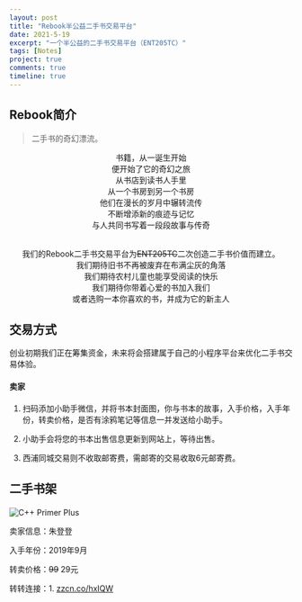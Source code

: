 ```yaml
---
layout: post
title: "Rebook半公益二手书交易平台"
date: 2021-5-19
excerpt: "一个半公益的二手书交易平台（ENT205TC）"
tags: [Notes]
project: true
comments: true
timeline: true
---
```

<script type="text/javascript" src="http://tajs.qq.com/stats?sId=66526224" charset="UTF-8"></script>

##  Rebook简介
> 二手书的奇幻漂流。
<center>书籍，从一诞生开始
<br>便开始了它的奇幻之旅
<br>从书店到读书人手里
<br>从一个书房到另一个书房
<br>他们在漫长的岁月中辗转流传
<br>不断增添新的痕迹与记忆
<br>与人共同书写着一段段故事与传奇

<br>我们的Rebook二手书交易平台为~~ENT205TC~~二次创造二手书价值而建立。
<br>我们期待旧书不再被废弃在布满尘灰的角落
<br>我们期待农村儿童也能享受阅读的快乐
<br>我们期待你带着心爱的书加入我们
<br>或者选购一本你喜欢的书，并成为它的新主人</center>

## 交易方式
创业初期我们正在筹集资金，未来将会搭建属于自己的小程序平台来优化二手书交易体验。

#### 卖家
1. 扫码添加小助手微信，并将书本封面图，你与书本的故事，入手价格，入手年份，转卖价格，是否有涂鸦笔记等信息一并发送给小助手。

2. 小助手会将您的书本出售信息更新到网站上，等待出售。

3. 西浦同城交易则不收取邮寄费，需邮寄的交易收取6元邮寄费。

##  二手书架

#### 
![C++ Primer Plus](https://raw.githubusercontent.com/SUNRISINGGG/sunrisinggg.github.io/master/assets/img/ENT205/C++Pri.jpg "C++ Primer Plus")

卖家信息：朱登登

入手年份：2019年9月

转卖价格：~~99~~ 29元

转转连接：1. [zzcn.co/hxIQW](zzcn.co/hxIQW)



